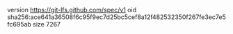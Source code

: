 version https://git-lfs.github.com/spec/v1
oid sha256:ace641a36508f6c95f9ec7d25bc5cef8a12f482532350f267fe3ec7e5fc695ab
size 7267
